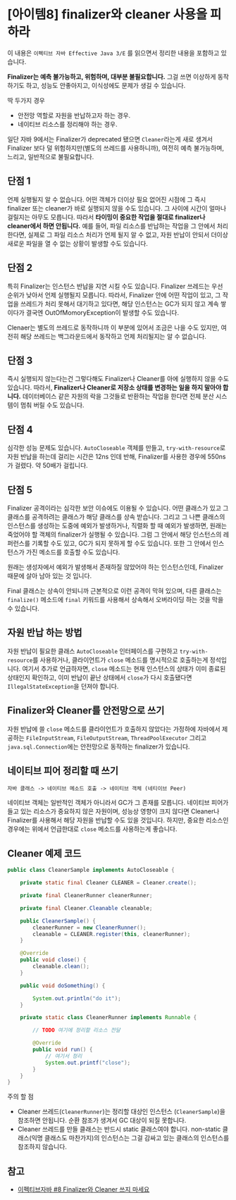 # [아이템8] finalizer와 cleaner 사용을 피하라

이 내용은 `이펙티브 자바 Effective Java 3/E` 를 읽으면서 정리한 내용을 포함하고 있습니다.



**Finalizer는 예측 불가능하고, 위험하며, 대부분 불필요합니다.** 그걸 쓰면 이상하게 동작하기도 하고, 성능도 안좋아지고, 이식성에도 문제가 생길 수 있습니다.

딱 두가지 경우

- 안전망 역할로 자원을 반납하고자 하는 경우.
- 네이티브 리소스를 정리해야 하는 경우.

일단 자바 9에서는 Finalizer가 deprecated 됐으면 `Cleaner`라는게 새로 생겨서 Finalizer 보다 덜 위험하지만(별도의 쓰레드를 사용하니까), 여전히 예측 불가능하며, 느리고, 일반적으로 불필요합니다.



## 단점 1

언제 실행될지 알 수 없습니다. 어떤 객체가 더이상 필요 없어진 시점에 그 즉시 finalizer 또는 cleaner가 바로 실행되지 않을 수도 있습니다. 그 사이에 시간이 얼마나 걸릴지는 아무도 모릅니다. 따라서 **타이밍이 중요한 작업을 절대로 finalizer나 cleaner에서 하면 안됩니다.** 예를 들어, 파일 리소스를 반납하는 작업을 그 안에서 처리한다면, 실제로 그 파일 리소스 처리가 언제 될지 알 수 없고, 자원 반납이 안되서 더이상 새로운 파일을 열 수 없는 상황이 발생할 수도 있습니다.



## 단점 2

특히 Finalizer는 인스턴스 반납을 지연 시킬 수도 있습니다. Finalizer 쓰레드는 우선 순위가 낮아서 언제 실행될지 모릅니다. 따라서, Finalizer 안에 어떤 작업이 있고, 그 작업을 쓰레드가 처리 못해서 대기하고 있다면, 해당 인스턴스는 GC가 되지 않고 계속 쌓이다가 결국엔 OutOfMomoryException이 발생할 수도 있습니다.

Clenaer는 별도의 쓰레드로 동작하니까 이 부분에 있어서 조금은 나을 수도 있지만, 여전히 해당 쓰레드는 백그라운드에서 동작하고 언제 처리될지는 알 수 없습니다.



## 단점 3

즉시 실행되지 않는다는건 그렇다해도 Finalizer나 Cleaner를 아에 실행하지 않을 수도 있습니다. 따라서, **Finalizer나 Cleaner로 저장소 상태를 변경하는 일을 하지 말아야 합니다.** 데이터베이스 같은 자원의 락을 그것들로 반환하는 작업을 한다면 전체 분산 시스템이 멈춰 버릴 수도 있습니다.



## 단점 4

심각한 성능 문제도 있습니다. `AutoCloseable` 객체를 만들고, `try-with-resource`로 자원 반납을 하는데 걸리는 시간은 12ns 인데 반해, Finalizer를 사용한 경우에 550ns가 걸렸다. 약 50배가 걸립니다.



## 단점 5

Finalizer 공격이라는 심각한 보안 이슈에도 이용될 수 있습니다. 어떤 클래스가 있고 그 클래스를 공격하려는 클래스가 해당 클래스를 상속 받습니다. 그리고 그 나쁜 클래스의 인스턴스를 생성하는 도중에 예외가 발생하거나, 직렬화 할 때 예외가 발생하면, 원래는 죽었어야 할 객체의 finalizer가 실행될 수 있습니다. 그럼 그 안에서 해당 인스턴스의 레퍼런스를 기록할 수도 있고, GC가 되지 못하게 할 수도 있습니다. 또한 그 안에서 인스턴스가 가진 메소드를 호출할 수도 있습니다.

원래는 생성자에서 예외가 발생해서 존재하질 않았어야 하는 인스턴스인데, Finalizer 때문에 살아 남아 있는 것 입니다.

Final 클래스는 상속이 안되니까 근본적으로 이런 공격이 막혀 있으며, 다른 클래스는 `finalize()` 메소드에 `final` 키워드를 사용해서 상속해서 오버라이딩 하는 것을 막을 수 있습니다.



## 자원 반납 하는 방법

자원 반납이 필요한 클래스 `AutoCloseable` 인터페이스를 구현하고 `try-with-resource`를 사용하거나, 클라이언트가 `close` 메소드를 명시적으로 호출하는게 정석입니다. 여기서 추가로 언급하자면, `close` 메소드는 현재 인스턴스의 상태가 이미 종료된 상태인지 확인하고, 이미 반납이 끝난 상태에서 `close`가 다시 호출됐다면 `IllegalStateException`을 던져야 합니다.



## Finalizer와 Cleaner를 안전망으로 쓰기

자원 반납에 쓸 `close` 메소드를 클라이언트가 호출하지 않았다는 가정하에 자바에서 제공하는 `FileInputStream`, `FileOutputStream`, `ThreadPoolExecutor` 그리고 `java.sql.Connection`에는 안전망으로 동작하는 finalizer가 있습니다.



## 네이티브 피어 정리할 때 쓰기

```
자바 클래스 -> 네이티브 메소드 호출 -> 네이티브 객체 (네티이브 Peer)
```

네이티브 객체는 일반적인 객체가 아니라서 GC가 그 존재를 모릅니다. 네이티브 피어가 들고 있는 리소스가 중요하지 않은 자원이며, 성능상 영향이 크지 않다면 Cleaner나 Finalizer를 사용해서 해당 자원을 반납할 수도 있을 것입니다. 하지만, 중요한 리소스인 경우에는 위에서 언급한대로 `close` 메소드를 사용하는게 좋습니다.



## Cleaner 예제 코드

```java
public class CleanerSample implements AutoCloseable {

    private static final Cleaner CLEANER = Cleaner.create();

    private final CleanerRunner cleanerRunner;

    private final Cleaner.Cleanable cleanable;

    public CleanerSample() {
        cleanerRunner = new CleanerRunner();
        cleanable = CLEANER.register(this, cleanerRunner);
    }

    @Override
    public void close() {
        cleanable.clean();
    }

    public void doSomething() {

        System.out.println("do it");
    }

    private static class CleanerRunner implements Runnable {

        // TODO 여기에 정리할 리소스 전달

        @Override
        public void run() {
            // 여기서 정리
            System.out.printf("close");
        }
    }
}
```

주의 할 점

- Cleaner 쓰레드(`CleanerRunner`)는 정리할 대상인 인스턴스 (`CleanerSample`)을 참조하면 안됩니다. 순환 참조가 생겨서 GC 대상이 되질 못합니다.
- Cleaner 쓰레드를 만들 클래스는 반드시 static 클래스여야 합니다. non-static 클래스(익명 클래스도 마찬가지)의 인스턴스는 그걸 감싸고 있는 클래스의 인스턴스를 참조하지 않습니다.



## 참고

- [이펙티브자바 #8 Finalizer와 Cleaner 쓰지 마세요](https://www.youtube.com/watch?v=sdPdpMYqW_k&list=PLfI752FpVCS8e5ACdi5dpwLdlVkn0QgJJ&index=8)
